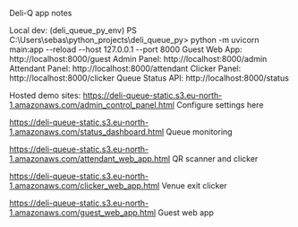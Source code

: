 Deli-Q app notes

Local dev:
(deli_queue_py_env) PS C:\Users\sebas\python_projects\deli_queue_py> python -m uvicorn main:app --reload --host 127.0.0.1 --port 8000
Guest Web App: http://localhost:8000/guest
Admin Panel: http://localhost:8000/admin
Attendant Panel: http://localhost:8000/attendant
Clicker Panel: http://localhost:8000/clicker
Queue Status API: http://localhost:8000/status

Hosted demo sites:
https://deli-queue-static.s3.eu-north-1.amazonaws.com/admin_control_panel.html
Configure settings here

https://deli-queue-static.s3.eu-north-1.amazonaws.com/status_dashboard.html
Queue monitoring

https://deli-queue-static.s3.eu-north-1.amazonaws.com/attendant_web_app.html
QR scanner and clicker

https://deli-queue-static.s3.eu-north-1.amazonaws.com/clicker_web_app.html
Venue exit clicker

https://deli-queue-static.s3.eu-north-1.amazonaws.com/guest_web_app.html
Guest web app
